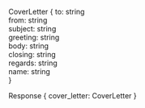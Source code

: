 CoverLetter {
  to: string             
  from: string            
  subject: string        
  greeting: string       
  body: string           
  closing: string        
  regards: string        
  name: string         
}

Response {
  cover_letter: CoverLetter
}